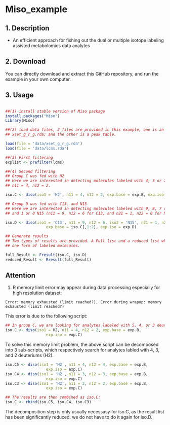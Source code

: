 # Miso_example


## 1. Description

- An efficient approach for fishing out the dual or multiple isotope labeling assisted metabolomics data analytes

## 2. Download

You can directly download and extract this GitHub repository, and run the example in your own computer.

## 3. Usage

```r

##(1) install stable version of Miso package
install.packages("Miso")
Library(Miso)

##(2) load data files, 2 files are provided in this example, one is an xcms pre-processed data, 
## xset_g_r_g.rda; and the other is a peak table.

load(file = 'data/xset_g_r_g.rda')
load(file = 'data/lcms.rda')

##(3) First filtering
explist <- prefilter(lcms)

##(4) Second filtering
## Group C was fed with H2
## Here we are interested in detecting molecules labeled with 4, 3 or 2 H2 (deuterium). 
## n11 = 4, n12 = 2.

iso.C <- diso(iso1 = 'H2', n11 = 4, n12 = 2, exp.base = exp.B, exp.iso = exp.C)

## Group D was fed with C13, and N15
## Here we are interested in detecting molecules labeled with 9, 8, 7 or 6 C13, 
## and 1 or 0 N15 (n11 = 9, n12 = 6 for C13, and n21 = 1, n22 = 0 for N15)

iso.D <- diso(iso1 = 'C13', n11 = 9, n12 = 6, iso2 = 'N15', n21 = 1, n22 = 0,
                  exp.base = iso.C[,1:2], exp.iso = exp.D)

## Generate results
## Two types of results are provided. A Full list and a reduced list which contains only 
## one form of labeled molecules.

full_Result <- Fresult(iso.C, iso.D)
reduced_Result <- Rresult(full_Result)
```
## Attention    

1. R memory limit error may appear during data processing especially for high resolution dataset:   

`Error: memory exhausted (limit reached?), Error during wrapup: memory exhausted (limit reached?)` 

This error is due to the following script:

```r
## In group C, we are looking for analytes labeled with 5, 4, or 3 deuteriums (H2).
iso.C <- diso(iso1 = H2, n11 = 4, n12 = 2, exp.base = exp.B, 
                  exp.iso = exp.C)
```

To solve this memory limit problem, the above script can be decomposed into 3 sub-scripts, which respectively search for analytes labled with 4, 3, and 2 deuteriums (H2).

```r
iso.C5 <- diso(iso1 = 'H2', n11 = 4, n12 = 4, exp.base = exp.B, 
                  exp.iso = exp.C)
iso.C4 <- diso(iso1 = 'H2', n11 = 3, n12 = 3, exp.base = exp.B, 
                  exp.iso = exp.C)
iso.C3 <- diso(iso1 = 'H2', n11 = 2, n12 = 2, exp.base = exp.B, 
                  exp.iso = exp.C)

## The results are then combined as iso.C:
iso.C <- rbind(iso.C5, iso.C4, iso.C3)
```

The decomposition step is only usually necessasy for iso.C, as the result list has been significantly reduced. we do not have to do it again for iso.D.
